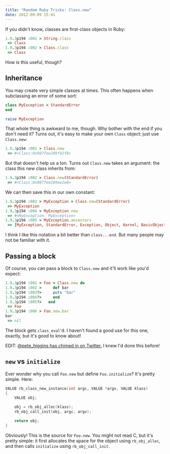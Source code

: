 ```yaml
---
title: "Random Ruby Tricks: Class.new"
date: 2012-09-09 15:41
---
```


If you didn't know, classes are first-class objects in Ruby:

```ruby
1.9.3p194 :001 > String.class
 => Class 
1.9.3p194 :002 > Class.class
 => Class 
```

How is this useful, though?

## Inheritance

You may create very simple classes at times. This often happens when
subclassing an error of some sort:

```ruby
class MyException < StandardError
end

raise MyException
```

That whole thing is awkward to me, though. Why bother with the end if you don't
need it? Turns out, it's easy to make your own `Class` object: just use
`Class.new`: 

```ruby
1.9.3p194 :001 > Class.new
 => #<Class:0x007fee209f42f8> 
```

But that doesn't help us a ton. Turns out `Class.new` takes an argument: the
class this new class inherits from:

```ruby
1.9.3p194 :002 > Class.new(StandardError)
 => #<Class:0x007fee209ee2e0> 
```

We can then save this in our own constant:

```ruby
1.9.3p194 :003 > MyException = Class.new(StandardError)
 => MyException 
1.9.3p194 :004 > MyException.new
 => #<MyException: MyException> 
1.9.3p194 :005 > MyException.ancestors
 => [MyException, StandardError, Exception, Object, Kernel, BasicObject] 
```

I think I like this notation a bit better than `class...end`. But many people
may not be familiar with it.

## Passing a block

Of course, you can pass a block to `Class.new` and it'll work like you'd
expect:

```ruby
1.9.3p194 :001 > Foo = Class.new do
1.9.3p194 :002 >     def bar
1.9.3p194 :003?>     puts "bar"
1.9.3p194 :004?>     end
1.9.3p194 :005?>   end
 => Foo 
1.9.3p194 :006 > Foo.new.bar
bar
 => nil 
```

The block gets `class_eval`'d. I haven't found a good use for this one,
exactly, but it's good to know about!

EDIT: <a href='https://twitter.com/pete_higgins/status/244903490588119040'>@pete_higgins has chimed in on Twitter.</a> I knew I'd done this before!

## `new` vs `initialize`

Ever wonder why you call `Foo.new` but define `Foo.initialize`? It's pretty
simple. Here:

```c
VALUE rb_class_new_instance(int argc, VALUE *argv, VALUE klass)
{
    VALUE obj;

    obj = rb_obj_alloc(klass);
    rb_obj_call_init(obj, argc, argv);

    return obj;
}
```

Obviously! This is the source for `Foo.new`. You might not read C, but it's
pretty simple: it first allocates the space for the object using
`rb_obj_alloc`, and then calls `initialize` using `rb_obj_call_init`.
